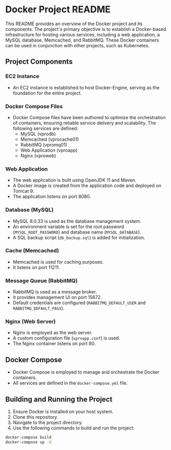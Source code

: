 # Docker Project README

This README provides an overview of the Docker project and its components. The project's primary objective is to establish a Docker-based infrastructure for hosting various services, including a web application, a MySQL database, Memcached, and RabbitMQ. These Docker containers can be used in conjunction with other projects, such as Kubernetes.

## Project Components

### EC2 Instance
- An EC2 instance is established to host Docker-Engine, serving as the foundation for the entire project.

### Docker Compose Files
- Docker Compose files have been authored to optimize the orchestration of containers, ensuring reliable service delivery and scalability. The following services are defined:
  - MySQL (vprodb)
  - Memcached (vprocache01)
  - RabbitMQ (vpromq01)
  - Web Application (vproapp)
  - Nginx (vproweb)

### Web Application
- The web application is built using OpenJDK 11 and Maven.
- A Docker image is created from the application code and deployed on Tomcat 9.
- The application listens on port 8080.

### Database (MySQL)
- MySQL 8.0.33 is used as the database management system.
- An environment variable is set for the root password (`MYSQL_ROOT_PASSWORD`) and database name (`MYSQL_DATABASE`).
- A SQL backup script (`db_backup.sql`) is added for initialization.

### Cache (Memcached)
- Memcached is used for caching purposes.
- It listens on port 11211.

### Message Queue (RabbitMQ)
- RabbitMQ is used as a message broker.
- It provides management UI on port 15672.
- Default credentials are configured (`RABBITMQ_DEFAULT_USER` and `RABBITMQ_DEFAULT_PASS`).

### Nginx (Web Server)
- Nginx is employed as the web server.
- A custom configuration file (`vproapp.conf`) is used.
- The Nginx container listens on port 80.

## Docker Compose
- Docker Compose is employed to manage and orchestrate the Docker containers.
- All services are defined in the `docker-compose.yml` file.

## Building and Running the Project
1. Ensure Docker is installed on your host system.
2. Clone this repository.
3. Navigate to the project directory.
4. Use the following commands to build and run the project:

```bash
docker-compose build
docker-compose up -d
